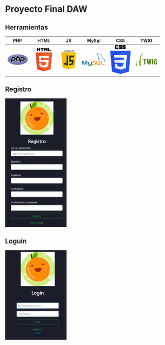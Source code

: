 # Proyecto Final DAW

## Herramientas

|      PHP       |  HTML   |                 JS                  |          MySql          |          CSS          |          TWIG
|:-------------:|:------:|:--------------------------------------:|:--------------------------------------:|:--------------------------------------:|:--------------------------------------:|
<img src="Capturas/PHP.PNG" width="200px"> | <img src="Capturas/HTML.png" width="200px"> | <img src="Capturas/JS.png" width="200px"> | <img src="Capturas/MySql.PNG" width="200px"> | <img src="Capturas/CSS.png" width="200px"> | <img src="Capturas/TWIG.jpg" width="200px">


## Registro
<img src="Capturas/Registro.png" width="200px">

## Loguin
<img src="Capturas/Loguin.PNG" width="200px">
